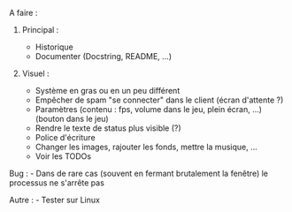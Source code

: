 A faire :


1. Principal :
   - Historique
   - Documenter (Docstring, README, ...)

2. Visuel :
   - Système en gras ou en un peu différent
   - Empêcher de spam "se connecter" dans le client (écran d'attente ?)
   - Paramètres (contenu : fps, volume dans le jeu, plein écran, ...) (bouton dans le jeu)
   - Rendre le texte de status plus visible (?)
   - Police d'écriture
   - Changer les images, rajouter les fonds, mettre la musique, ...
   - Voir les TODOs


Bug : 
    - Dans de rare cas (souvent en fermant brutalement la fenêtre) le processus ne s'arrête pas


Autre :
    - Tester sur Linux
